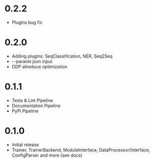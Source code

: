 # 0.2.2
* Plugins bug fix

# 0.2.0
* Adding plugins: SeqClassification, NER, Seq2Seq
* --params json input
* DDP allreduce optimization

# 0.1.1
* Tests & Lint Pipeline
* Documentation Pipeline
* PyPi Pipeline

# 0.1.0
* Initial release
* Trainer, TrainerBackend, ModuleInterface, DataProcessor/Interface, ConfigParser and more (see docs)